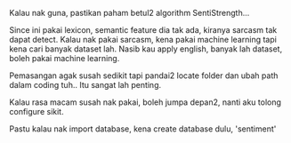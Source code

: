 Kalau nak guna, pastikan paham betul2 algorithm SentiStrength...

Since ini pakai lexicon, semantic feature dia tak ada, kiranya sarcasm tak dapat detect. Kalau nak pakai sarcasm, kena pakai machine learning tapi kena cari banyak dataset lah.
Nasib kau apply english, banyak lah dataset, boleh pakai machine learning.

Pemasangan agak susah sedikit tapi pandai2 locate folder dan ubah path dalam coding tuh.. Itu sangat lah penting.

Kalau rasa macam susah nak pakai, boleh jumpa depan2, nanti aku tolong configure sikit.

Pastu kalau nak import database, kena create database dulu, 'sentiment' 